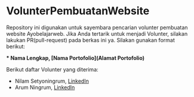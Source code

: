 # VolunterPembuatanWebsite
Repository ini digunakan untuk sayembara pencarian volunter pembuatan website Ayobelajarweb. Jika Anda tertarik untuk menjadi Volunter, silakan lakukan PR(pull-request) pada berkas ini ya. Silakan gunakan format berikut:


**\* Nama Lengkap, [Nama Portofolio](Alamat Portofolio)**

Berikut daftar Volunter yang diterima:

* Nilam Setyoningrum, [LinkedIn](https://id.linkedin.com/in/nilam-setyoningrum)
* Arum Ningrum, [LinkedIn](https://id.linkedin.com/in/nilam-s-6820841a7)
